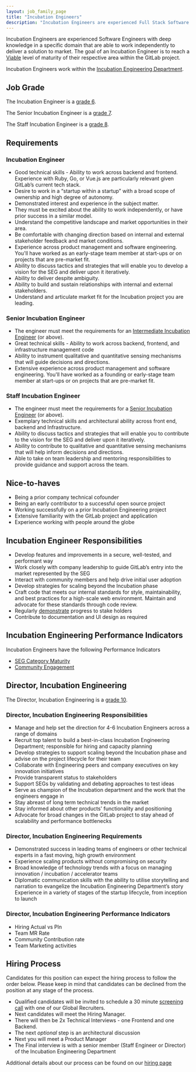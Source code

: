 ```yaml
---
layout: job_family_page
title: "Incubation Engineers"
description: "Incubation Engineers are experienced Full Stack Software Engineers with deep knowledge in a specific domain that are able to work independently to deliver a solution to market."
---
```


Incubation Engineers are experienced Software Engineers with deep knowledge in a specific domain that are able to work independently to deliver a solution to market.  The goal of an Incubation Engineer is to reach a [Viable](https://about.gitlab.com/direction/maturity/#legend) level of maturity of their respective area within the GitLab project. 

Incubation Engineers work within the [Incubation Engineering Department](https://about.gitlab.com/handbook/engineering/incubation/).

## Job Grade

The Incubation Engineer is a [grade 6](/handbook/total-rewards/compensation/compensation-calculator/#gitlab-job-grades).

The Senior Incubation Engineer is a [grade 7](/handbook/total-rewards/compensation/compensation-calculator/#gitlab-job-grades).

The Staff Incubation Engineer is a [grade 8](/handbook/total-rewards/compensation/compensation-calculator/#gitlab-job-grades).


## Requirements

### Incubation Engineer

* Good technical skills - Ability to work across backend and frontend.  Experience with Ruby, Go, or Vue.js are particularly relevant given GitLab’s current tech stack.
* Desire to work in a “startup within a startup” with a broad scope of ownership and high degree of autonomy.
* Demonstrated interest and experience in the subject matter.
* They must be excited about the ability to work independently, or have prior success in a similar model.
* Understand the competitive landscape and market opportunities in their area.
* Be comfortable with changing direction based on internal and external stakeholder feedback and market conditions.
* Experience across product management and software engineering. You'll have worked as an early-stage team member at start-ups or on projects that are pre-market fit. 
* Ability to discuss tactics and strategies that will enable you to develop a vision for the SEG and deliver upon it iteratively. 
* Ability to deliver despite ambiguity.
* Ability to build and sustain relationships with internal and external stakeholders.
* Understand and articulate market fit for the Incubation project you are leading.

### Senior Incubation Engineer

* The engineer must meet the requirements for an [Intermediate Incubation Engineer](https://about.gitlab.com/job-families/engineering/incubation-engineer/#incubation-engineer) (or above).
* Great technical skills - Ability to work across backend, frontend, and infrastructure management code
* Ability to instrument qualitative and quantitative sensing mechanisms that will guide decisions and directions. 
* Extensive experience across product management and software engineering. You'll have worked as a founding or early-stage team member at start-ups or on projects that are pre-market fit. 

### Staff Incubation Engineer

* The engineer must meet the requirements for a [Senior Incubation Engineer](https://about.gitlab.com/job-families/engineering/incubation-engineer/#senior-incubation-engineer) (or above).
* Exemplary technical skills and architectural ability across front end, backend and Infrastructure. 
* Ability to discuss tactics and strategies that will enable you to contribute to the vision for the SEG and deliver upon it iteratively.
* Ability to contribute to qualitative and quantitative sensing mechanisms that will help inform decisions and directions.
* Able to take on team leadership and mentoring responsibilities to provide guidance and support across the team.

## Nice-to-haves

* Being a prior company technical cofounder
* Being an early contributor to a successful open source project
* Working successfully on a prior Incubation Engineering project
* Extensive familiarity with the GitLab project and application
* Experience working with people around the globe

## Incubation Engineer Responsibilities

* Develop features and improvements in a secure, well-tested, and performant way
* Work closely with company leadership to guide GitLab’s entry into the market represented by the SEG
* Interact with community members and help drive initial user adoption
* Develop strategies for scaling beyond the Incubation phase
* Craft code that meets our internal standards for style, maintainability, and best practices for a high-scale web environment. Maintain and advocate for these standards through code review.
* Regularly [demonstrate](/handbook/engineering/#engineering-demo-process) progress to stake holders
* Contribute to documentation and UI design as required  

## Incubation Engineering Performance Indicators

Incubation Engineers have the following Performance Indicators

* [SEG Category Maturity](/handbook/engineering/incubation/performance-indicators/#seg-category-maturity)
* [Community Engagement](/handbook/engineering/incubation/performance-indicators/#community-engagement)

## Director, Incubation Engineering

The  Director, Incubation Engineering is a [grade 10](/handbook/total-rewards/compensation/compensation-calculator/#gitlab-job-grades).

### Director, Incubation Engineering Responsibilities

* Manage and help set the direction for 4-6 Incubation Engineers across a range of domains 
* Recruit top talent to build a best-in-class Incubation Engineering Department; responsible for hiring and capacity planning
* Develop strategies to support scaling beyond the Incubation phase and advise on the project lifecycle for their team
* Collaborate with Engineering peers and company executives on key innovation initiatives
* Provide transparent status to stakeholders
* Support SEGs by validating and debating approaches to test ideas
* Serve as champion of the Incubation department and the work that the engineers engage in 
* Stay abreast of long term technical trends in the market
* Stay informed about other products' functionality and positioning
* Advocate for broad changes in the GitLab project to stay ahead of scalability and performance bottlenecks

### Director, Incubation Engineering Requirements

* Demonstrated success in leading teams of engineers or other technical experts in a fast moving, high growth environment
* Experience scaling products without compromising on security 
* Broad knowledge of technology trends with a focus on managing innovation / incubation / accelerator teams
* Diplomatic communication skills with the ability to utilise storytelling and narration to evangelize the Incubation Engineering Department’s story 
Experience in a variety of stages of the startup lifecycle, from inception to launch

### Director, Incubation Engineering Performance Indicators

* Hiring Actual vs Pln
* Team MR Rate
* Community Contribution rate
* Team Marketing activities

## Hiring Process

Candidates for this position can expect the hiring process to follow the order below. Please keep in mind that candidates can be declined from the position at any stage of the process.

* Qualified candidates will be invited to schedule a 30 minute [screening call](/handbook/hiring/interviewing/#screening-call) with one of our Global Recruiters.
* Next candidates will meet the Hiring Manager.
* There will then be 2x Technical Interviews - one Frontend and one Backend.
* The next _optional_ step is an architectural discussion
* Next you will meet a Product Manager
* The Final interview is with a senior member (Staff Engineer or Director) of the Incubation Engineering Department

Additional details about our process can be found on our [hiring page](/handbook/hiring)
